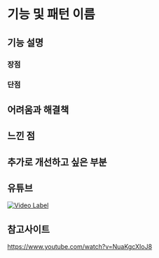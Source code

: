 # 기능 및 패턴 이름

## 기능 설명
 
 ### 장점

 ### 단점
 
## 어려움과 해결책
 
## 느낀 점
 
## 추가로 개선하고 싶은 부분
 
## 유튜브
 [![Video Label](http://img.youtube.com/vi/유튜브주소/0.jpg)](https://youtu.be/유튜브주소)
 
## 참고사이트
https://www.youtube.com/watch?v=NuaKgcXIoJ8
